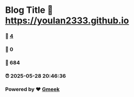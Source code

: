 # Blog Title :link: https://youlan2333.github.io 
### :page_facing_up: [4](https://youlan2333.github.io/tag.html) 
### :speech_balloon: 0 
### :hibiscus: 684 
### :alarm_clock: 2025-05-28 20:46:36 
### Powered by :heart: [Gmeek](https://github.com/Meekdai/Gmeek)
